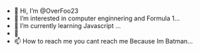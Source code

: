 - 👋 Hi, I’m @OverFoo23
- 👀 I’m interested in computer enginnering and Formula 1...
- 🌱 I’m currently learning Javascript ...
- 💞
- 📫 How to reach me you cant reach me Because Im Batman...

<!---
OverFoo23/OverFoo23 is a ✨ special ✨ repository because its `README.md` (this file) appears on your GitHub profile.
You can click the Preview link to take a look at your changes.
--->
